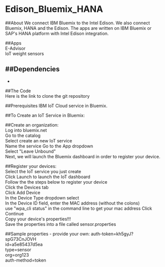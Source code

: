 # Edison_Bluemix_HANA

##About	
We connect IBM Bluemix to the Intel Edison.  We also connect Bluemix, HANA and the Edison. The apps are written on IBM Bluemix or SAP's HANA platform with Intel Edison integration. 

##Apps	
E-Advisor	
IoT weight sensors	

##Dependencies
-
-

##The Code	
Here is the link to clone the git repository

##Prerequisites
IBM IoT Cloud service in Bluemix.  

##To Create an IoT Service in Bluemix:		

##Create an organization:		
Log into bluemix.net	
Go to the catalog	 
Select create an new IoT service	
Name the service <service name>	
Go to the App dropdown	 
Select "Leave Unbound"	
Next, we will launch the Bluemix dashboard in order to register your device.	 

##Register your devices:	
Select the IoT service you just create	 
Click Launch to launch the IoT dashboard	
Follow the the steps below to register your device	
Click the Devices tab	
Click Add Device	
In the Device Type dropdown select <your sensor>	
In the Device ID field, enter the MAC address (without the colons)	 
use "wpa_cli status" in the command line to get your mac address
Click Continue	
Copy your device's properties!!!	
Save the properties into a file called sensor.properties	 

##Sample properties - provide your own:
auth-token=kh5gyJ?spG73CnJOVH	
id=a5e85437d5ea		
type=sensor		
org=org123		
auth-method=token	








